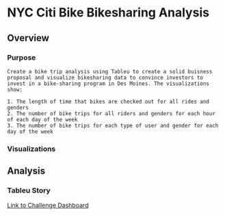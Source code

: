 # NYC Citi Bike Bikesharing Analysis

## Overview

### Purpose

    Create a bike trip analysis using Tableu to create a solid buisness proposal and visualize bikesharing data to convince investors to invest in a bike-sharing program in Des Moines. The visualizations show:

    1. The length of time that bikes are checked out for all rides and genders
    2. The number of bike trips for all riders and genders for each hour of each day of the week 
    3. The number of bike trips for each type of user and gender for each day of the week

### Visualizations 

## Analysis

### Tableu Story
[Link to Challenge Dashboard](https://public.tableau.com/views/NYC_CitiBike_Challenge_16043023519150/NYCCitiBikeStory?:language=en&:display_count=y&publish=yes&:origin=viz_share_link)
